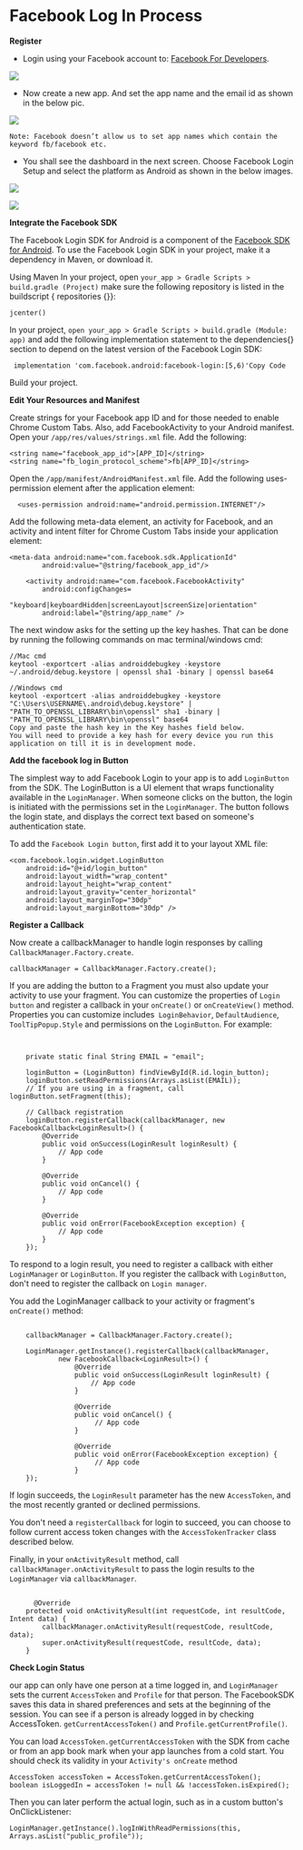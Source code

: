 # Facebook Log In Process
**Register**
- Login using your Facebook account to: [Facebook For Developers](]https://developers.facebook.com/apps/).

![](https://cdn.journaldev.com/wp-content/uploads/2018/03/android-login-with-fb-homepage.png)
- Now create a new app. And set the app name and the email id as shown in the below pic.

![](https://cdn.journaldev.com/wp-content/uploads/2018/03/android-login-with-fb-set-app-name.png)

    Note: Facebook doesn’t allow us to set app names which contain the keyword fb/facebook etc.

- You shall see the dashboard in the next screen. Choose Facebook Login Setup and select the platform as Android as shown in the below images.

![](https://cdn.journaldev.com/wp-content/uploads/2018/03/android-login-with-fb-choose-facebook-login.png)


![](https://cdn.journaldev.com/wp-content/uploads/2018/03/android-login-with-fb-choose-platform.png)

**Integrate the Facebook SDK**

The Facebook Login SDK for Android is a component of the [Facebook SDK for Android](https://developers.facebook.com/docs/android/componentsdks). To use the Facebook Login SDK in your project, make it a dependency in Maven, or download it.

Using Maven
In your project, open ```your_app > Gradle Scripts > build.gradle (Project)``` make sure the following repository is listed in the buildscript { repositories {}}:
```
jcenter()
```
In your project, ```open your_app > Gradle Scripts > build.gradle (Module: app)``` and add the following implementation statement to the dependencies{} section to depend on the latest version of the Facebook Login SDK:
```
 implementation 'com.facebook.android:facebook-login:[5,6)'Copy Code
 ```
Build your project.

**Edit Your Resources and Manifest**

Create strings for your Facebook app ID and for those needed to enable Chrome Custom Tabs. Also, add FacebookActivity to your Android manifest.
Open your ```/app/res/values/strings.xml``` file.
Add the following:
```
<string name="facebook_app_id">[APP_ID]</string>
<string name="fb_login_protocol_scheme">fb[APP_ID]</string>
```
Open the ```/app/manifest/AndroidManifest.xml``` file.
Add the following uses-permission element after the application element:
```
  <uses-permission android:name="android.permission.INTERNET"/>
```
Add the following meta-data element, an activity for Facebook, and an activity and intent filter for Chrome Custom Tabs inside your application element:
```
<meta-data android:name="com.facebook.sdk.ApplicationId" 
        android:value="@string/facebook_app_id"/>
    
    <activity android:name="com.facebook.FacebookActivity"
        android:configChanges=
                "keyboard|keyboardHidden|screenLayout|screenSize|orientation"
        android:label="@string/app_name" />
```
The next window asks for the setting up the key hashes. That can be done by running the following commands on mac terminal/windows cmd:

```
//Mac cmd
keytool -exportcert -alias androiddebugkey -keystore ~/.android/debug.keystore | openssl sha1 -binary | openssl base64

//Windows cmd
keytool -exportcert -alias androiddebugkey -keystore "C:\Users\USERNAME\.android\debug.keystore" | "PATH_TO_OPENSSL_LIBRARY\bin\openssl" sha1 -binary | "PATH_TO_OPENSSL_LIBRARY\bin\openssl" base64
Copy and paste the hash key in the Key hashes field below.
You will need to provide a key hash for every device you run this application on till it is in development mode.
```
**Add the facebook log in Button**

The simplest way to add Facebook Login to your app is to add ```LoginButton``` from the SDK. The LoginButton is a UI element that wraps functionality available in the ```LoginManager```. When someone clicks on the button, the login is initiated with the permissions set in the ```LoginManager```. The button follows the login state, and displays the correct text based on someone's authentication state.

To add the ```Facebook Login button```, first add it to your layout XML file:

```
<com.facebook.login.widget.LoginButton
    android:id="@+id/login_button"
    android:layout_width="wrap_content"
    android:layout_height="wrap_content"
    android:layout_gravity="center_horizontal"
    android:layout_marginTop="30dp"
    android:layout_marginBottom="30dp" />
```
**Register a Callback**

Now create a callbackManager to handle login responses by calling ```CallbackManager.Factory.create```.

```
callbackManager = CallbackManager.Factory.create();
```
If you are adding the button to a Fragment you must also update your activity to use your fragment. You can customize the properties of ```Login button``` and register a callback in your ```onCreate()``` or ```onCreateView()``` method. Properties you can customize includes``` LoginBehavior```, ```DefaultAudience```, ```ToolTipPopup.Style``` and permissions on the ```LoginButton```. For example:
```

      
    private static final String EMAIL = "email";
      
    loginButton = (LoginButton) findViewById(R.id.login_button);
    loginButton.setReadPermissions(Arrays.asList(EMAIL));
    // If you are using in a fragment, call loginButton.setFragment(this);    

    // Callback registration
    loginButton.registerCallback(callbackManager, new FacebookCallback<LoginResult>() {
        @Override
        public void onSuccess(LoginResult loginResult) {
            // App code
        }

        @Override
        public void onCancel() {
            // App code
        }

        @Override
        public void onError(FacebookException exception) {
            // App code
        }
    });
```
To respond to a login result, you need to register a callback with either ```LoginManager``` or ```LoginButton```. If you register the callback with ```LoginButton```, don't need to register the callback on ```Login manager```.

You add the LoginManager callback to your activity or fragment's ```onCreate()``` method:

```

    callbackManager = CallbackManager.Factory.create();

    LoginManager.getInstance().registerCallback(callbackManager,
            new FacebookCallback<LoginResult>() {
                @Override
                public void onSuccess(LoginResult loginResult) {
                    // App code
                }

                @Override
                public void onCancel() {
                     // App code
                }

                @Override
                public void onError(FacebookException exception) {
                     // App code   
                }
    });
```
If login succeeds, the ```LoginResult``` parameter has the new ```AccessToken```, and the most recently granted or declined permissions.

You don't need a ```registerCallback``` for login to succeed, you can choose to follow current access token changes with the ```AccessTokenTracker``` class described below.

Finally, in your ```onActivityResult``` method, call ```callbackManager.onActivityResult``` to pass the login results to the ```LoginManager``` via ```callbackManager```.

```

      @Override
    protected void onActivityResult(int requestCode, int resultCode, Intent data) {
        callbackManager.onActivityResult(requestCode, resultCode, data);
        super.onActivityResult(requestCode, resultCode, data);
    }
```
**Check Login Status**

our app can only have one person at a time logged in, and ```LoginManager``` sets the current ```AccessToken``` and ```Profile``` for that person. The FacebookSDK saves this data in shared preferences and sets at the beginning of the session. You can see if a person is already logged in by checking AccessToken.
```getCurrentAccessToken()``` and ```Profile.getCurrentProfile()```.

You can load ```AccessToken.getCurrentAccessToken``` with the SDK from cache or from an app book mark when your app launches from a cold start. You should check its validity in your ```Activity's onCreate``` method
```
AccessToken accessToken = AccessToken.getCurrentAccessToken();
boolean isLoggedIn = accessToken != null && !accessToken.isExpired();
```
Then you can later perform the actual login, such as in a custom button's OnClickListener:
```
LoginManager.getInstance().logInWithReadPermissions(this, Arrays.asList("public_profile"));
```
